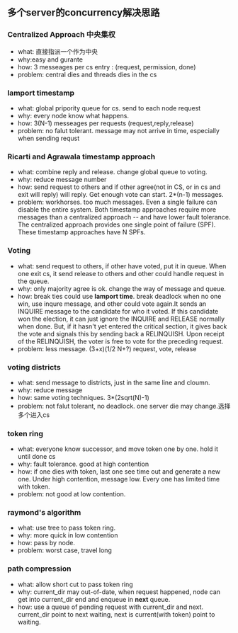 

## 多个server的concurrency解决思路

### Centralized Approach 中央集权

- what: 直接指派一个作为中央
- why:easy and gurante
- how: 3 messeages per cs entry : (request, permission, done)
- problem: central dies and threads dies in the cs

### lamport timestamp

- what: global pripority queue for cs. send to each node request
- why:  every node know what happens.
- how: 3(N-1) messeages per requests (request,reply,release)
- problem: no falut tolerant. message may not arrive in time, especially when sending requst

### Ricarti and Agrawala timestamp approach

- what: combine reply and release. change global queue to voting.
- why: reduce message number
- how: send request to others and if other agree(not in CS, or in cs and exit will reply) will reply. Get enough vote can start. 2*(n-1) messages.
- problem: workhorses. too much messages. Even a single failure can disable the entire system. Both timestamp approaches require more messages than a centralized approach -- and have lower fault tolerance. The centralized approach provides one single point of failure (SPF). These timestamp approaches have N SPFs.

### Voting

- what: send request to others, if other have voted, put it in queue. When one exit cs, it send release to others and other could handle request in the queue.
- why: only majority agree is ok. change the way of message and queue. 
- how: break ties could use **lamport time**. break deadlock when no one win, use inqure message, and other could vote again.It sends an INQUIRE message to the candidate for who it voted. If this candidate won the election, it can just ignore the INQUIRE and RELEASE normally when done. But, if it hasn't yet entered the critical section, it gives back the vote and signals this by sending back a RELINQUISH. Upon receipt of the RELINQUISH, the voter is free to vote for the preceding request.
- problem: less message. (3+x)(1/2 N+?) request, vote, release

### voting districts

- what: send message to districts, just in the same line and cloumn. 
- why: reduce message
- how: same voting techniques. 3*(2sqrt(N)-1)
- problem: not falut tolerant, no deadlock. one server die may change.选择多个进入cs

### token ring

- what: everyone know successor, and move token one by one. hold it until done cs
- why: fault tolerance. good at high contention
- how: if one dies with token, last one see time out and generate a new one. Under high contention, message low. Every one has limited time with token.
- problem: not good at low contention. 

### raymond's algorithm

- what: use tree to pass token ring. 
- why: more quick in low contention
- how: pass by node.
- problem: worst case, travel long

### path compression

- what: allow short cut to pass token ring
- why: current_dir may out-of-date, when request happened, node can get into current_dir end and enqueue in **next** queue. 
- how: use a queue of pending request with current_dir and next. current_dir point to next waiting, next is current(with token) point to waiting.